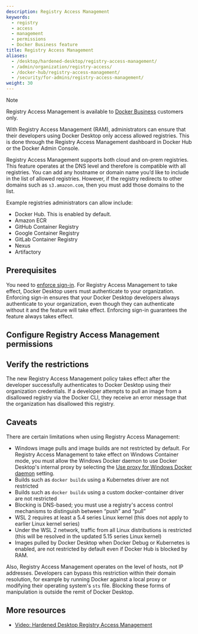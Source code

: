 ```yaml
---
description: Registry Access Management
keywords:
  - registry
  - access
  - management
  - permissions
  - Docker Business feature
title: Registry Access Management
aliases:
  - /desktop/hardened-desktop/registry-access-management/
  - /admin/organization/registry-access/
  - /docker-hub/registry-access-management/
  - /security/for-admins/registry-access-management/
weight: 30
---
```


> [!NOTE]
>
> Registry Access Management is available to [Docker Business](/manuals/subscription/details.md) customers only.

With Registry Access Management (RAM), administrators can ensure that their developers using Docker Desktop only access allowed registries. This is done through the Registry Access Management dashboard in Docker Hub or the Docker Admin Console.

Registry Access Management supports both cloud and on-prem registries. This feature operates at the DNS level and therefore is compatible with all registries. You can add any hostname or domain name you’d like to include in the list of allowed registries. However, if the registry redirects to other domains such as `s3.amazon.com`, then you must add those domains to the list.

Example registries administrators can allow include:

- Docker Hub. This is enabled by default.
- Amazon ECR
- GitHub Container Registry
- Google Container Registry
- GitLab Container Registry
- Nexus
- Artifactory

## Prerequisites

You need to [enforce sign-in](../enforce-sign-in/_index.md). For Registry Access
Management to take effect, Docker Desktop users must authenticate to your
organization. Enforcing sign-in ensures that your Docker Desktop developers
always authenticate to your organization, even though they can authenticate
without it and the feature will take effect. Enforcing sign-in guarantees the
feature always takes effect.

## Configure Registry Access Management permissions

<Tabs>
<TabItem value="docker-hub" label="Docker Hub">

</TabItem>
<TabItem value="admin-console" label="Admin Console">

<Include file="admin-early-access.md" />

</TabItem>
</Tabs>

## Verify the restrictions

The new Registry Access Management policy takes effect after the developer successfully authenticates to Docker Desktop using their organization credentials. If a developer attempts to pull an image from a disallowed registry via the Docker CLI, they receive an error message that the organization has disallowed this registry.

## Caveats

There are certain limitations when using Registry Access Management:

- Windows image pulls and image builds are not restricted by default. For Registry Access Management to take effect on Windows Container mode, you must allow the Windows Docker daemon to use Docker Desktop's internal proxy by selecting the [Use proxy for Windows Docker daemon](/manuals/desktop/settings-and-maintenance/settings.md#proxies) setting.
- Builds such as `docker buildx` using a Kubernetes driver are not restricted
- Builds such as `docker buildx` using a custom docker-container driver are not restricted
- Blocking is DNS-based; you must use a registry's access control mechanisms to distinguish between “push” and “pull”
- WSL 2 requires at least a 5.4 series Linux kernel (this does not apply to earlier Linux kernel series)
- Under the WSL 2 network, traffic from all Linux distributions is restricted (this will be resolved in the updated 5.15 series Linux kernel)
- Images pulled by Docker Desktop when Docker Debug or Kubernetes is enabled, are not restricted by default even if Docker Hub is blocked by RAM.

Also, Registry Access Management operates on the level of hosts, not IP addresses. Developers can bypass this restriction within their domain resolution, for example by running Docker against a local proxy or modifying their operating system's `sts` file. Blocking these forms of manipulation is outside the remit of Docker Desktop.

## More resources

- [Video: Hardened Desktop Registry Access Management](https://www.youtube.com/watch?v=l9Z6WJdJC9A)
